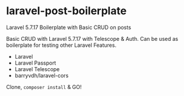 # laravel-post-boilerplate
Laravel 5.7.17 Boilerplate with Basic CRUD on posts

Basic CRUD with Laravel 5.7.17 with Telescope & Auth. Can be used as boilerplate for testing other Laravel Features.

 - Laravel
 - Laravel Passport
 - Laravel Telescope
 - barryvdh/laravel-cors


Clone, `composer install` & GO!
